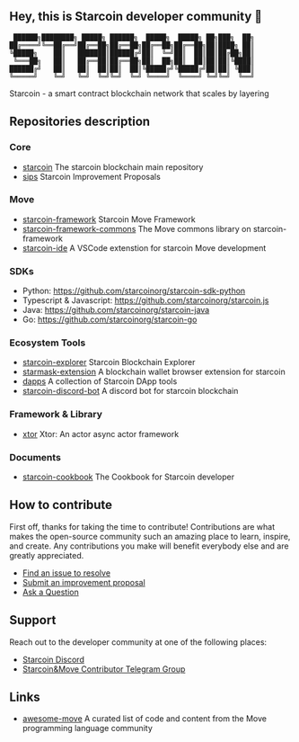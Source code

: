 ## Hey, this is Starcoin developer community 👋

```text
 ██████╗████████╗ █████╗ ██████╗  █████╗  █████╗ ██╗███╗  ██╗
██╔════╝╚══██╔══╝██╔══██╗██╔══██╗██╔══██╗██╔══██╗██║████╗ ██║
╚█████╗    ██║   ███████║██████╔╝██║  ╚═╝██║  ██║██║██╔██╗██║
 ╚═══██╗   ██║   ██╔══██║██╔══██╗██║  ██╗██║  ██║██║██║╚████║
██████╔╝   ██║   ██║  ██║██║  ██║╚█████╔╝╚█████╔╝██║██║ ╚███║
╚═════╝    ╚═╝   ╚═╝  ╚═╝╚═╝  ╚═╝ ╚════╝  ╚════╝ ╚═╝╚═╝  ╚══╝
```

Starcoin - a smart contract blockchain network that scales by layering

## Repositories description

### Core

* [starcoin](https://github.com/starcoinorg/starcoin) The starcoin blockchain main repository
* [sips](https://github.com/starcoinorg/sips) Starcoin Improvement Proposals

### Move

* [starcoin-framework](https://github.com/starcoinorg/starcoin-framework) Starcoin Move Framework
* [starcoin-framework-commons](https://github.com/starcoinorg/starcoin-framework-commons) The Move commons library on starcoin-framework
* [starcoin-ide](https://github.com/starcoinorg/starcoin-ide) A VSCode extenstion for starcoin Move development

### SDKs

* Python: https://github.com/starcoinorg/starcoin-sdk-python
* Typescript & Javascript: https://github.com/starcoinorg/starcoin.js
* Java: https://github.com/starcoinorg/starcoin-java
* Go: https://github.com/starcoinorg/starcoin-go

### Ecosystem Tools

* [starcoin-explorer](https://github.com/starcoinorg/starcoin-explorer) Starcoin Blockchain Explorer
* [starmask-extension](https://github.com/starcoinorg/starmask-extension) A blockchain wallet browser extension for starcoin
* [dapps](https://github.com/starcoinorg/dapps) A collection of Starcoin DApp tools
* [starcoin-discord-bot](https://github.com/starcoinorg/starcoin-discord-bot) A discord bot for starcoin blockchain

### Framework & Library

* [xtor](https://github.com/starcoinorg/xtor) Xtor: An actor async actor framework

### Documents

* [starcoin-cookbook](https://github.com/starcoinorg/starcoin-cookbook) The Cookbook for Starcoin developer

## How to contribute

First off, thanks for taking the time to contribute! Contributions are what makes the open-source community such an amazing place to learn, inspire, and create. Any contributions you make will benefit everybody else and are greatly appreciated.

* [Find an issue to resolve](https://github.com/search?l=&o=desc&q=org%3Astarcoinorg+label%3A%22help+wanted%22+state%3Aopen&s=updated&type=Issues)
* [Submit an improvement proposal](https://github.com/starcoinorg/sips/issues/new)
* [Ask a Question](https://github.com/starcoinorg/starcoin-cookbook/issues/new?assignees=&labels=question&template=02_QUESTION.md&title=%5Bquestion%5D)


## Support

Reach out to the developer community at one of the following places:

- [Starcoin Discord](https://discord.gg/starcoin)
- [Starcoin&Move Contributor Telegram Group](https://t.me/starcoin_contributor)

## Links

* [awesome-move](https://github.com/MystenLabs/awesome-move) A curated list of code and content from the Move programming language community
